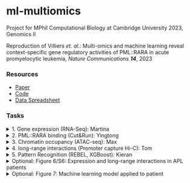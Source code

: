 # ml-multiomics
Project for MPhil Computational Biology at Cambridge University 2023, Genomics II

Reproduction of Villiers *et. al.*: Multi-omics and machine learning reveal context-specific gene
regulatory activities of PML::RARA in acute promyelocytic leukemia, *Nature Communications **14***, 2023

### Resources

- [Paper](https://www.nature.com/articles/s41467-023-36262-0)
- [Code](https://github.com/borimifsud/REBEL)
- [Data Spreadsheet](https://zenodo.org/record/7467566#.ZCLbL-zML0o)

### Tasks

<details>
  <summary>1. Gene expression (RNA-Seq): Martina</summary>
  
1. COMPARE: Source Data Tab 1 U937-PR9 DEGs 
2. 1b: RNA-seq volcano plot 
3. 1c: GO terms 
4. 1d: Pathway enrichment 
5. S1b: Bar plot of numbers of fusion transcripts in patients 
6. S1c: Correlation heatmaps of RNA-seq samples 
7. S1d-S1e: Scatter plot of induced/uninduced replicates 
8. S1f: MDS plot of replicates
</details>

<details>
  <summary>2. PML::RARA binding (Cut&Run): Yingtong</summary>
  
1. [] COMPARE: Source Data Tab 2 U937 PR Binding Sites 
2. 2b: Pie charts of genomic distribution of binding peaks 
3. 2c: Venn diagram of bound/DEG 
4. 2d: Ranked plot: expression of bound genes + bar plot 
5. S2a: Venn diagram of peak overlaps 
6. S2b: Jaccard heatmap of replicates 
7. S2c: Table of peak numbers 
8. S2g-S2h: Venn diagrams of overlapping peaks 
9. S2i: Notched box plot comparing induced/uninduced peak strength with p-value 
10. S2j-l: Venn diagrams of overlapping peaks 
11. S2m-S2n: notched boxplots of strength/width of induced/uninduced peaks 
12. S2o: Boxplots of bound genes in DEG 
13. S2p: Scatter plot of expression in key genes in two sample types 
14. S2s-v: notched boxplots 
</details>

<details>
  <summary>3. Chromatin occupancy (ATAC-seq): Max</summary>
  
1. COMPARE: Source Data 
  - Tab 3 U937 Induce Merg CHiCAGO 
  - Tab 4 U937 Uninduced Merg CHiCAGO 
  - Tab 5 U937 Gain GOTHiC Interact 
  - Tab 6 U937 Lost GOTHiC Interact 
2. 3a: Venn diagram of uninduced/induced interactions 
3. 3b+3c: Bar plots 
4. 3d: Venn diagram of genes associated with consistently lost/gained interactions 
5. 3e+3f: Venn diagram of down/up regulated genes gaining/losing interactions 
6. 3g: Bar plot 
7. 3h: Bar plot of H3k914av levels 
8. S3a-d: Venn diagrams of interactions in reps and conditions 
9. S3e: boxplot of interactions per gene 
10. S3f-i: Venn diagrams of lost/gained interactions overlapped with binding 
  
</details>

<details>
  <summary>4. long-range interactions (Promoter capture Hi-C): Tom</summary>
  
1. COMPARE: Source Data Tab 8 U937 ATAC Merged Peaks 
2. 4a: Volcano plot of differential ATAC 
3. 4c: Venn diagram of binding sites/ATAC overlap 
4. S4a: Venn diagrams of replicates 
5. S4b-S4c: pie charts showing genomic distribution 
6. S4d: Histogram showing positional frequency of binding relative to ATAC 
7. S4e: bar plot showing peak scores overlapping ATAC 
8. S4f-S4g: Venn diagrams overlapping ATA with down/up regulated genes 
9. S4h: boxplots with reads at ATAC peaks 

  
</details>

<details>
  <summary>5. Pattern Recognition (REBEL, XGBoost): Kieran</summary>
  
1. COMPARE: Source Data 
  - Tab 9: Lost UP U937 (Top SHAPs) 
  - Tab 10: Lost DOWN U937 (Top SHAPs) 
  - Tab 11: Lost NC (Top SHAPs) 
  - Tab 12: Gained UP U937 (Top SHAPs) 
  - Tab 13: Gained DOWN U937 (Top SHAPs) 
  - Tab 14: Gained NC U937 (Top SHAPs) 
  - Tab 15: Lost UP U937 (GenesInClus) 
  - Tab 16: Lost DOWN U937 (GenesInClus) 
  - Tab 17: Lost NC U937 (GenesInClus) 
  - Tab 18: Gained UP U937 (GenesInClus) 
  - Tab 19: Gained DOWN U937 (GenesInClus) 
  - Tab 20: Gained NC U937 (GenesInClus) 
2. 5b: tSNE of categories 
3. 5c: Bar plot of AUC for categories 
4. 5d+5e: tSNEs coloured by SHAPELY scores 
5. 5g + 5h: Bar plots and complex Venn diagrams of genes per cluster 
6. S5a: Bar plots showing enrichment of specific motifs in different conditions 
7. S5b: Bar plots showing AUC for each condition 
8. S5c: Pie chart with SHAPELY drivers 
9. S5d: Boxplot with SHAR score 
10. S5e: Motifs for top 5 predictors 
  
</details>

<details>
  <summary>Optional: Figure 6/S6: Expression and long-range interactions in APL patients</summary>
  
1. COMPARE: Source Data 
  - Tab 21: APL Patient 1 CHiCAGO 
  - Tab 22: APL Patient 2 CHiCAGO 
2. 6a: Correlation heatmap of expression in patients 
3. 6b: Bat plot of interaction overlaps 
4. 6c-6d: Venn diagram and scatter plot of patient expression 
5. S6a-S6b: Scatter plots of reads for various sample combinations 
6. S6c-e: Van diagrams overlapping long range interactions 
7. S6g: Notched boxplot Jaccard distance between patients 
8. S6h-S6i: Scatter plot of GEX between U and patients 
  
</details>

<details>
  <summary>Optional: Figure 7: Machine learning model applied to patient</summary>
  
1. COMPARE: Source Data 
  - Tab 23:  Gained UP in CD34 (Top SHAPs) 
  - Tab 24:  Gained DOWN in CD34 (Top SHAPs) 
  - Tab 25:  Gained NC in CD34 (Top SHAPs) 
  - Tab 26:  Gained UP in CD34 (GenesInClus) 
  - Tab 27:  Gained DOWN in CD34 (GenesInClus) 
  - Tab 28:  Gained NC in CD34 (GenesInClus) 
  - Tab 29:  Gained UP in APL (Top SHAPs) 
  - Tab 30:  Gained DOWN in APL (Top SHAPs) 
  - Tab 31:  Gained NC in APL (Top SHAPs) 
  - Tab 32:  Gained UP in APL (GenesInClus) 
  - Tab 33:  Gained DOWN in APL (GenesInClus) 
  - Tab 34:  Gained NC in APL (GenesInClus) 
2. 7a-d: tSNEs of clusters coloured various ways (with AUC bar plot) 
3. 7e-7f: interaction networks and tSNEs 
4. 7g-7h:Venn diagrams with GO enrichment 

  
</details>










